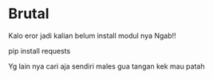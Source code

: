 # Brutal

Kalo eror jadi kalian belum install modul nya Ngab!!

pip install requests

Yg lain nya cari aja sendiri males gua tangan kek mau patah

